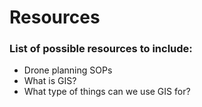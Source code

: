 # Resources

### List of possible resources to include:
- Drone planning SOPs
- What is GIS?
- What type of things can we use GIS for?
